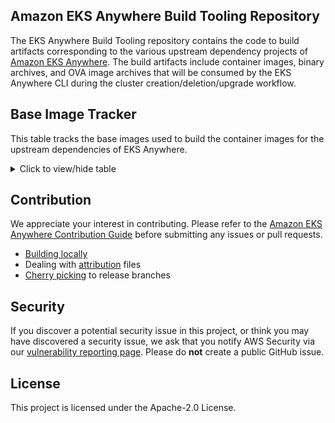 ## Amazon EKS Anywhere Build Tooling Repository

The EKS Anywhere Build Tooling repository contains the code to build artifacts corresponding to the various upstream dependency projects of [Amazon EKS Anywhere](https://github.com/aws/eks-anywhere). The build artifacts include container images, binary archives, and OVA image archives that will be consumed by the EKS Anywhere CLI during the cluster creation/deletion/upgrade workflow.

## Base Image Tracker

This table tracks the base images used to build the container images for the upstream dependencies of EKS Anywhere.

<details>
<summary>Click to view/hide table</summary>


| Dockerfile | Image Repo | Base image |
| --- | --- | --- |
| [EKS-A tools](https://github.com/aws/eks-anywhere-build-tooling/blob/main/projects/aws/eks-anywhere-build-tooling/docker/linux/Dockerfile) | [EKS-A tools image](https://gallery.ecr.aws/eks-anywhere/cli-tools) | [EKS Distro Minimal Base Docker Client Image](https://gallery.ecr.aws/eks-distro-build-tooling/eks-distro-minimal-base-docker-client) |
| [Bottlerocket bootstrap](https://github.com/aws/eks-anywhere-build-tooling/blob/main/projects/aws/bottlerocket-bootstrap/docker/linux/Dockerfile) | [Bottlerocket bootstrap image](https://gallery.ecr.aws/eks-anywhere/bottlerocket-bootstrap) | [EKS Distro Base Image](https://gallery.ecr.aws/eks-distro-build-tooling/eks-distro-base) |
| [EKS Anywhere cluster controller](https://github.com/aws/eks-anywhere-build-tooling/blob/main/projects/aws/eks-anywhere/docker/linux/eks-anywhere-cluster-controller/Dockerfile) | [EKS Anywhere cluster controller image](https://gallery.ecr.aws/eks-anywhere/cluster-controller) | [EKS Distro Minimal Base Image](https://gallery.ecr.aws/eks-distro-build-tooling/eks-distro-minimal-base) |
| [Kube RBAC Proxy](https://github.com/aws/eks-anywhere-build-tooling/blob/main/projects/brancz/kube-rbac-proxy/docker/linux/Dockerfile) | [Kube RBAC Proxy image](https://gallery.ecr.aws/eks-anywhere/brancz/kube-rbac-proxy) | [EKS Distro Minimal Base Nonroot Image](https://gallery.ecr.aws/eks-distro-build-tooling/eks-distro-minimal-base-nonroot) |
| [Helm controller](https://github.com/aws/eks-anywhere-build-tooling/blob/main/projects/fluxcd/helm-controller/docker/linux/Dockerfile) | [Helm controller image](https://gallery.ecr.aws/eks-anywhere/fluxcd/helm-controller) | [EKS Distro Minimal Base Image](https://gallery.ecr.aws/eks-distro-build-tooling/eks-distro-minimal-base) |
| [Kustomize controller](https://github.com/aws/eks-anywhere-build-tooling/blob/main/projects/fluxcd/kustomize-controller/docker/linux/Dockerfile) | [Kustomize controller image](https://gallery.ecr.aws/eks-anywhere/fluxcd/kustomize-controller) | [EKS Distro Minimal Base Git Image](https://gallery.ecr.aws/eks-distro-build-tooling/eks-distro-minimal-base-git) |
| [Notification controller](https://github.com/aws/eks-anywhere-build-tooling/blob/main/projects/fluxcd/notification-controller/docker/linux/Dockerfile) | [Notification controller image](https://gallery.ecr.aws/eks-anywhere/fluxcd/notification-controller) | [EKS Distro Minimal Base Image](https://gallery.ecr.aws/eks-distro-build-tooling/eks-distro-minimal-base) |
| [Source controller](https://github.com/aws/eks-anywhere-build-tooling/blob/main/projects/fluxcd/source-controller/docker/linux/Dockerfile) | [Source controller image](https://gallery.ecr.aws/eks-anywhere/fluxcd/source-controller) | [EKS Distro Minimal Base Git Image](https://gallery.ecr.aws/eks-distro-build-tooling/eks-distro-minimal-base-git) |
| [Certmanager Acmesolver](https://github.com/aws/eks-anywhere-build-tooling/blob/main/projects/jetstack/cert-manager/docker/linux/cert-manager-acmesolver/Dockerfile) | [Certmanager Acmesolver image](https://gallery.ecr.aws/eks-anywhere/jetstack/cert-manager-acmesolver) | [EKS Distro Minimal Base Image](https://gallery.ecr.aws/eks-distro-build-tooling/eks-distro-minimal-base) |
| [Certmanager CA injector](https://github.com/aws/eks-anywhere-build-tooling/blob/main/projects/jetstack/cert-manager/docker/linux/cert-manager-cainjector/Dockerfile) | [Certmanager CA Injector image](https://gallery.ecr.aws/eks-anywhere/jetstack/cert-manager-cainjector) | [EKS Distro Minimal Base Image](https://gallery.ecr.aws/eks-distro-build-tooling/eks-distro-minimal-base) |
| [Certmanager Controller](https://github.com/aws/eks-anywhere-build-tooling/blob/main/projects/jetstack/cert-manager/docker/linux/cert-manager-controller/Dockerfile) | [Certmanager Controller image](https://gallery.ecr.aws/eks-anywhere/jetstack/cert-manager-controller) | [EKS Distro Minimal Base Image](https://gallery.ecr.aws/eks-distro-build-tooling/eks-distro-minimal-base) |
| [Certmanager Webhook](https://github.com/aws/eks-anywhere-build-tooling/blob/main/projects/jetstack/cert-manager/docker/linux/cert-manager-webhook/Dockerfile) | [Certmanager Webhook image](https://gallery.ecr.aws/eks-anywhere/jetstack/cert-manager-webhook) | [EKS Distro Minimal Base Image](https://gallery.ecr.aws/eks-distro-build-tooling/eks-distro-minimal-base) |
| [vSphere Cloud Provider](https://github.com/aws/eks-anywhere-build-tooling/blob/main/projects/kubernetes/cloud-provider-vsphere/docker/linux/Dockerfile) | [vSphere Cloud Provider image](https://gallery.ecr.aws/eks-anywhere/kubernetes/cloud-provider-vsphere/cpi/manager) | [EKS Distro Minimal Base Image](https://gallery.ecr.aws/eks-distro-build-tooling/eks-distro-minimal-base) |
| [Cluster API controller](https://github.com/aws/eks-anywhere-build-tooling/blob/main/projects/kubernetes-sigs/cluster-api/docker/linux/cluster-api-controller/Dockerfile) | [Cluster API controller image](https://gallery.ecr.aws/eks-anywhere/kubernetes-sigs/cluster-api/cluster-api-controller) | [EKS Distro Minimal Base Nonroot Image](https://gallery.ecr.aws/eks-distro-build-tooling/eks-distro-minimal-base-nonroot) |
| [Kubeadm bootstrap controller](https://github.com/aws/eks-anywhere-build-tooling/blob/main/projects/kubernetes-sigs/cluster-api/docker/linux/kubeadm-bootstrap-controller/Dockerfile) | [Kubeadm bootstrap controller image](https://gallery.ecr.aws/eks-anywhere/kubernetes-sigs/cluster-api/kubeadm-bootstrap-controller) | [EKS Distro Minimal Base Nonroot Image](https://gallery.ecr.aws/eks-distro-build-tooling/eks-distro-minimal-base-nonroot) |
| [Kubeadm controlplane controller](https://github.com/aws/eks-anywhere-build-tooling/blob/main/projects/kubernetes-sigs/cluster-api/docker/linux/kubeadm-control-plane-controller/Dockerfile) | [Kubeadm controlplane controller image](https://gallery.ecr.aws/eks-anywhere/kubernetes-sigs/cluster-api/kubeadm-control-plane-controller) | [EKS Distro Minimal Base Nonroot Image](https://gallery.ecr.aws/eks-distro-build-tooling/eks-distro-minimal-base-nonroot) |
| [Cluster API Docker controller](https://github.com/aws/eks-anywhere-build-tooling/blob/main/projects/kubernetes-sigs/cluster-api/docker/linux/cluster-api-docker-controller/Dockerfile) | [Cluster API Docker controller image](https://gallery.ecr.aws/eks-anywhere/kubernetes-sigs/cluster-api/cluster-api-docker-controller) | [EKS Distro Minimal Base Docker Client Image](https://gallery.ecr.aws/eks-distro-build-tooling/eks-distro-minimal-base-docker-client) |
| [Cluster API AWS controller](https://github.com/aws/eks-anywhere-build-tooling/blob/main/projects/kubernetes-sigs/cluster-api-provider-aws/docker/linux/cluster-api-aws-controller/Dockerfile) | [Cluster API AWS controller image](https://gallery.ecr.aws/eks-anywhere/kubernetes-sigs/cluster-api-provider-aws/cluster-api-aws-controller) | [EKS Distro Minimal Base Image](https://gallery.ecr.aws/eks-distro-build-tooling/eks-distro-minimal-base) |
| [EKS bootstrap controller](https://github.com/aws/eks-anywhere-build-tooling/blob/main/projects/kubernetes-sigs/cluster-api-provider-aws/docker/linux/eks-bootstrap-controller/Dockerfile) | [EKS bootstrap controller image](https://gallery.ecr.aws/eks-anywhere/kubernetes-sigs/cluster-api-provider-aws/eks-bootstrap-controller) | [EKS Distro Minimal Base Image](https://gallery.ecr.aws/eks-distro-build-tooling/eks-distro-minimal-base) |
| [EKS controlplane controller](https://github.com/aws/eks-anywhere-build-tooling/blob/main/projects/kubernetes-sigs/cluster-api-provider-aws/docker/linux/eks-control-plane-controller/Dockerfile) | [EKS controlplane controller image](https://gallery.ecr.aws/eks-anywhere/kubernetes-sigs/cluster-api-provider-aws/eks-control-plane-controller) | [EKS Distro Minimal Base Image](https://gallery.ecr.aws/eks-distro-build-tooling/eks-distro-minimal-base) |
| [Cluster API vSphere controller](https://github.com/aws/eks-anywhere-build-tooling/blob/main/projects/kubernetes-sigs/cluster-api-provider-vsphere/docker/linux/cluster-api-vsphere-controller/Dockerfile) | [Cluster API vSphere controller image](https://gallery.ecr.aws/eks-anywhere/kubernetes-sigs/cluster-api-provider-vsphere/release/manager) | [EKS Distro Minimal Base Nonroot Image](https://gallery.ecr.aws/eks-distro-build-tooling/eks-distro-minimal-base-nonroot) |
| [Kind node](https://github.com/aws/eks-anywhere-build-tooling/blob/main/projects/kubernetes-sigs/kind/images/node/Dockerfile.squash) | [Kind node image](https://gallery.ecr.aws/eks-anywhere/kubernetes-sigs/kind/node) | [EKS Distro Base Image](https://gallery.ecr.aws/eks-distro-build-tooling/eks-distro-base) |
| [Kindnetd](https://github.com/aws/eks-anywhere-build-tooling/blob/main/projects/kubernetes-sigs/kind/images/kindnetd/Dockerfile) | [Kindnetd image](https://gallery.ecr.aws/eks-anywhere/kubernetes-sigs/kind/kindnetd) | [EKS Distro Minimal Base Iptables Image](https://gallery.ecr.aws/eks-distro-build-tooling/eks-distro-minimal-base-iptables) |
| [vSphere CSI driver](https://github.com/aws/eks-anywhere-build-tooling/blob/main/projects/kubernetes-sigs/vsphere-csi-driver/docker/linux/csi-driver/Dockerfile) | [vSphere CSI driver image](https://gallery.ecr.aws/eks-anywhere/kubernetes-sigs/vsphere-csi-driver/csi/driver) | [EKS Distro Minimal Base CSI Image](https://gallery.ecr.aws/eks-distro-build-tooling/eks-distro-minimal-base-csi) |
| [vSphere CSI syncer](https://github.com/aws/eks-anywhere-build-tooling/blob/main/projects/kubernetes-sigs/vsphere-csi-driver/docker/linux/csi-syncer/Dockerfile) | [vSphere CSI syncer image](https://gallery.ecr.aws/eks-anywhere/kubernetes-sigs/vsphere-csi-driver/csi/syncer) | [EKS Distro Minimal Base CSI Image](https://gallery.ecr.aws/eks-distro-build-tooling/eks-distro-minimal-base-csi) |
| [Etcdadm bootstrap provider](https://github.com/aws/eks-anywhere-build-tooling/blob/main/projects/mrajashree/etcdadm-bootstrap-provider/docker/linux/Dockerfile) | [Etcdadm bootstrap provider image](https://gallery.ecr.aws/eks-anywhere/mrajashree/etcdadm-bootstrap-provider) | [EKS Distro Minimal Base Image](https://gallery.ecr.aws/eks-distro-build-tooling/eks-distro-minimal-base) |
| [Etcdadm controller](https://github.com/aws/eks-anywhere-build-tooling/blob/main/projects/mrajashree/etcdadm-controller/docker/linux/Dockerfile) | [Etcdadm controller image](https://gallery.ecr.aws/eks-anywhere/mrajashree/etcdadm-controller) | [EKS Distro Minimal Base Image](https://gallery.ecr.aws/eks-distro-build-tooling/eks-distro-minimal-base) |
| [Kube VIP](https://github.com/aws/eks-anywhere-build-tooling/blob/main/projects/plunder-app/kube-vip/docker/linux/Dockerfile) | [Kube VIP image](https://gallery.ecr.aws/eks-anywhere/plunder-app/kube-vip) | [EKS Distro Minimal Base Image](https://gallery.ecr.aws/eks-distro-build-tooling/eks-distro-minimal-base) |
| [Local path provisioner](https://github.com/aws/eks-anywhere-build-tooling/blob/main/projects/rancher/local-path-provisioner/docker/linux/Dockerfile) | [Local path provisioner image](https://gallery.ecr.aws/eks-anywhere/rancher/local-path-provisioner) | [EKS Distro Minimal Base Image](https://gallery.ecr.aws/eks-distro-build-tooling/eks-distro-minimal-base) |

</details>

## Contribution

We appreciate your interest in contributing. Please refer to the [Amazon EKS Anywhere Contribution Guide](https://github.com/aws/eks-anywhere/blob/main/CONTRIBUTING.md) before submitting any issues or pull requests.

- [Building locally](./docs/building-locally.md)
- Dealing with [attribution](./docs/development/attribution-files.md) files
- [Cherry picking](./docs/development/cherry-picks.md) to release branches

## Security

If you discover a potential security issue in this project, or think you may
have discovered a security issue, we ask that you notify AWS Security via our
[vulnerability reporting
page](http://aws.amazon.com/security/vulnerability-reporting/). Please do
**not** create a public GitHub issue.

## License

This project is licensed under the Apache-2.0 License.
